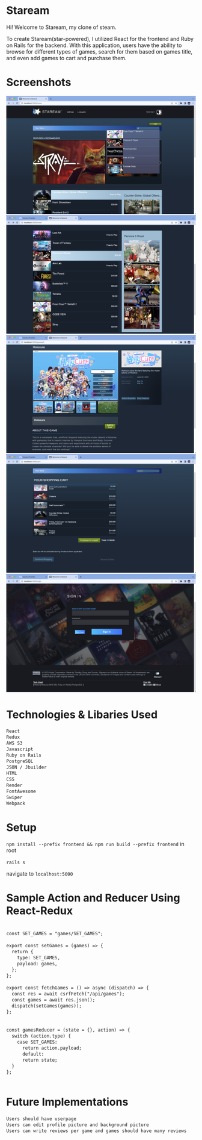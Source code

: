 # Staream

Hi! Welcome to Staream, my clone of steam.

To create Staream(star-powered), I utilized React for the frontend and Ruby on Rails for the backend. With this application, users have the ability to browse for different types of games, search for them based on games title, and even add games to cart and purchase them.

# Screenshots

![Screenshot](screenshots/first.png)
![Screenshot](screenshots/second.png)
![Screenshot](screenshots/third.png)
![Screenshot](screenshots/fourth.png)
![Screenshot](screenshots/fifth.png)

# Technologies & Libaries Used

    React
    Redux
    AWS S3
    Javascript
    Ruby on Rails
    PostgreSQL
    JSON / Jbuilder
    HTML
    CSS
    Render
    FontAwesome
    Swiper
    Webpack

# Setup

`npm install --prefix frontend && npm run build --prefix frontend` in root

`rails s`

navigate to `localhost:5000`

# Sample Action and Reducer Using React-Redux

```import csrfFetch from "./csrf.js";

const SET_GAMES = "games/SET_GAMES";

export const setGames = (games) => {
  return {
    type: SET_GAMES,
    payload: games,
  };
};

export const fetchGames = () => async (dispatch) => {
  const res = await csrfFetch("/api/games");
  const games = await res.json();
  dispatch(setGames(games));
};


const gamesReducer = (state = {}, action) => {
  switch (action.type) {
    case SET_GAMES:
      return action.payload;
      default:
      return state;
  }
};


```

# Future Implementations

    Users should have userpage
    Users can edit profile picture and background picture
    Users can write reviews per game and games should have many reviews
